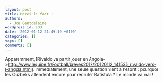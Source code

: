 ```yaml
---
layout: post
title: Merci le foot !
authors:
  - Joe Gantdelaine
wordpress_id: 983
date: '2012-01-12 21:49:19 +0100'
categories: []
tags: []
comments: []
---
```

Apparemment, [Rivaldo va partir jouer en Angola->http://www.lequipe.fr/Football/breves2012/20120112_141535_rivaldo-vers-l-angola.html]. Immédiatement, une seule question vient à l'esprit : pourquoi les Ouzbeks attendent encore pour recruter Batistuta ? Le monde va mal !
